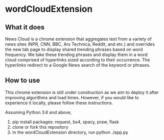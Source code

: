 # wordCloudExtension

## What it does
News Cloud is a chrome extension that aggregates text from a variety of news sites (NPR, CNN, BBC, Ars Technica, Reddit, and etc.) and overrides the new tab page to display shared trending phrases based on word frequency. We take these trending phrases and display them in a word cloud comprised of hyperlinks sized according to their occurrence. The hyperlinks redirect to a Google News search of the keyword or phrases.

## How to use
This chrome extension is still under construction as we aim to deploy it after improving algorithms and load times. However, if you would like to experience it locally, please follow these instructions.

Assuming Python 3.6 and above,
1. pip install packages: request, bs4, spacy, praw, flask
2. clone or fork this repository
3. In the wordCloudExtension directory, run python ./app.py
